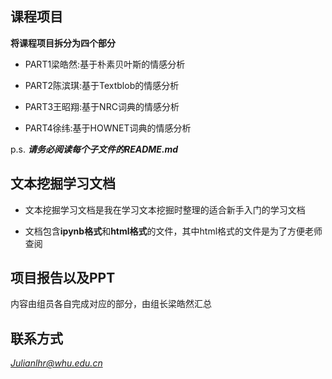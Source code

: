 ## 课程项目

**将课程项目拆分为四个部分**

* PART1梁皓然:基于朴素贝叶斯的情感分析


* PART2陈滨琪:基于Textblob的情感分析


* PART3王昭翔:基于NRC词典的情感分析


* PART4徐纬:基于HOWNET词典的情感分析

p.s. 
***请务必阅读每个子文件的README.md***

## 文本挖掘学习文档

* 文本挖掘学习文档是我在学习文本挖掘时整理的适合新手入门的学习文档


* 文档包含**ipynb格式**和**html格式**的文件，其中html格式的文件是为了方便老师查阅

## 项目报告以及PPT

内容由组员各自完成对应的部分，由组长梁皓然汇总

## 联系方式

*Julianlhr@whu.edu.cn*
